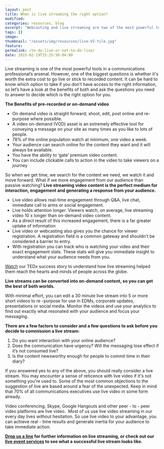 ```yaml
---
layout: post
title: When is live streaming the right option?
modified:
categories: resources, blog
excerpt: "Webcasting and live streaming are two of the most powerful tools in a communications professional’s arsenal. However one of the biggest questions around video content is whether or not to go live or stick to on-demand."
tags: []
image:
thumbnail: "/assets/img/resources/live-VI-tile.jpg"
feature:
permalink: /to-do-live-or-not-to-do-live/
date: 2015-02-19T15:25:50-04:00
---
```


Live streaming is one of the most powerful tools in a communications professional’s arsenal. However, one of the biggest questions is whether it's worth the extra cost to go live or stick to recorded content. It can be hard to know which option to take if you don’t have access to the right information, so let’s have a look at the benefits of both and ask the questions you need to answer to decide which is the right option for you.

<strong>The Benefits of pre-recorded or on-demand video</strong>
<ul>
 	<li>On demand video is straight forward; shoot, edit, post online and re-purpose where possible.</li>
 	<li>A video on-demand (VOD) asset is an extremely effective tool for conveying a message on your site as many times as you like to lots of people.</li>
 	<li>78% of the online population watch at minimum, one video a week.</li>
 	<li>Your audience can search online for the content they want and it will always be available.</li>
 	<li>You have the ability to ‘gate’ premium video content.</li>
 	<li>You can include clickable calls to action in the video to take viewers on a journey</li>
</ul>
So when we get time, we search for the content we need, we watch it and move forward. What if we more engagement from our audience than passive watching? <strong>Live streaming video content is the perfect medium for interaction, engagement and generating a response from your audience. </strong><strong> </strong>
<ul>
 	<li>Live video allows real-time engagement through Q&amp;A, live chat, immediate call to arms or social engagement.</li>
 	<li>Live holds attention longer. Viewers watch, on average, live streaming video 10 x longer than on-demand video content.</li>
 	<li>As a direct result of this increased engagement, there is a far greater uptake of information</li>
 	<li>Live video or webcasting also gives you the chance for viewer registration. A registration field is a common gateway and shouldn't be considered a barrier to entry.</li>
 	<li>With registration you can track who is watching your video and their exact engagement stats. These stats will give you immediate insight to understand what your audience needs from you.</li>
</ul>
<a class="bodyLink" href="http://viostream.com/platform/webcast-production/">Watch</a> our TEDx success story to understand how live streaming helped them reach the hearts and minds of people across the globe.

<strong>Live streams can be converted into on-demand content, so you can get the best of both worlds.</strong>

With minimal effort, you can edit a 30 minute live stream into 5 or more short videos to re -purpose for use in EDMs, corporate updates, presentations or social media. Monitor the videos and use your analytics to find out exactly what resonated with your audience and focus your messaging.

<strong>There are a few factors to consider and a few questions to ask before you decide to commission a live stream:</strong>
<ol>
 	<li>Do you want interaction with your online audience?</li>
 	<li>Does the communication have urgency? Will the messaging lose effect if it’s not consumed live?</li>
 	<li>Is the content newsworthy enough for people to commit time in their diary?</li>
</ol>
If you answered yes to any of the above, you should really consider a live stream. You may encounter a sense of reticence with live video if it's not something you're used to. Some of the most common objections to the suggestion of live are based around a fear of the unexpected. Keep in mind that 70% of all communications executives use live video in some form already.

Video conferencing, Skype, Google Hangouts and other peer - to - peer video platforms are live video.  Most of us use live video streaming in our every day lives without hesitation. So use live video to your advantage, you can achieve real - time results and generate inertia for your audience to take immediate action.

<strong><a href="http://viostream.com/general-enquiry/">Drop us a line</a> for further information on live streaming, or check out our <a href="http://viostream.com/platform/webcast-production/">live event services</a> to see what a successful live stream looks like.</strong>